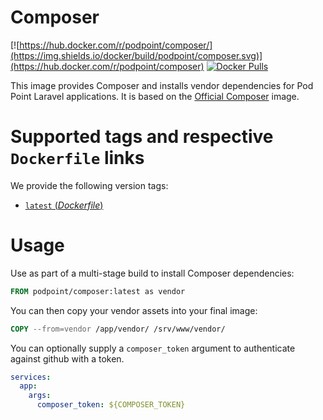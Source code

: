 Composer
=====================
[![https://hub.docker.com/r/podpoint/composer/](https://img.shields.io/docker/build/podpoint/composer.svg)](https://hub.docker.com/r/podpoint/composer)
[![Docker Pulls](https://img.shields.io/docker/pulls/podpoint/composer.svg?maxAge=2592000)](https://hub.docker.com/r/podpoint/composer)

This image provides Composer and installs vendor dependencies for Pod Point Laravel applications.
It is based on the [Official Composer](https://hub.docker.com/_/composer) image.

# Supported tags and respective `Dockerfile` links

We provide the following version tags:

* [`latest` (*Dockerfile*)](https://github.com/Pod-Point/docker-composer/blob/master/Dockerfile)

# Usage

Use as part of a multi-stage build to install Composer dependencies:

```Dockerfile
FROM podpoint/composer:latest as vendor
```

You can then copy your vendor assets into your final image:

```Dockerfile
COPY --from=vendor /app/vendor/ /srv/www/vendor/
```

You can optionally supply a `composer_token` argument to authenticate against github with a token.

```yaml
services:
  app:
    args:
      composer_token: ${COMPOSER_TOKEN}
```
